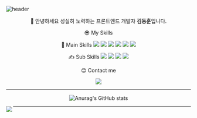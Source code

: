 
![header](https://capsule-render.vercel.app/api?type=waving&color=gradient&height=250&section=footer&text=DongDong's%20GitHub&fontSize=30&animation=fadeIn&desc=WELCOME?%20:\)&fontColor=ffffff&customColorList=12)

<div align = 'center'>
  
🙋 안녕하세요 성실히 노력하는 프론트엔드 개발자 <strong>김동훈</strong>입니다.

😎 My Skills
<p>
  💪 Main Skills
 <img src="https://img.shields.io/badge/HTML5-E34F26?style=flat-square&logo=HTML5&logoColor=white"/></a> 
<img src="https://img.shields.io/badge/CSS3-1572B6?style=flat-square&logo=CSS3&logoColor=white"/></a> 
<img src="https://img.shields.io/badge/JavaScript-F7DF1E?style=flat-square&logo=JavaScript&logoColor=white"/></a> 
<img src="https://img.shields.io/badge/React-61DAFB?style=flat-square&logo=React&logoColor=white"/></a> 
<img src="https://img.shields.io/badge/TypeScript-3178C6?style=flat-square&logo=TypeScript&logoColor=white"/></a> 
<img src="https://img.shields.io/badge/Next.js-000000?style=flat-square&logo=Next.js&logoColor=white"/></a> 


 ✍️ Sub Skills
<img src="https://img.shields.io/badge/C%23-239120?style=flat-square&logo=CSharp&logoColor=white"/></a> 
<img src="https://img.shields.io/badge/java-007396?style=flat-square&logo=java&logoColor=white"></a>
<img src="https://img.shields.io/badge/Python-3776AB?style=flat-square&logo=Python&logoColor=white"/></a> 
<img src="https://img.shields.io/badge/MySql-4479A1?style=flat-square&logo=MySql&logoColor=white"/></a> 

  
😊 Contact me
  
<p>

<a href="https://ddhun.tistory.com/" target="_blank">
<img src="https://img.shields.io/badge/Blog-09B3AF?style=flat-square&logo=Storyblok&logoColor=white"/>
</a>
  
</p>

  
<hr/>
<div>
      
![Anurag's GitHub stats](https://github-readme-stats.vercel.app/api?username=agmon5959&include_all_commits=false&show_icons=true&theme=react)
    
</div>
  
   <img align="left" src="https://github-readme-stats.vercel.app/api/top-langs/?username=gsdgf1324&theme=dracula&exclude_repo=Computer-Science-Engineering&layout=compact&langs_count=10"/>
  
</div>
<hr/>
